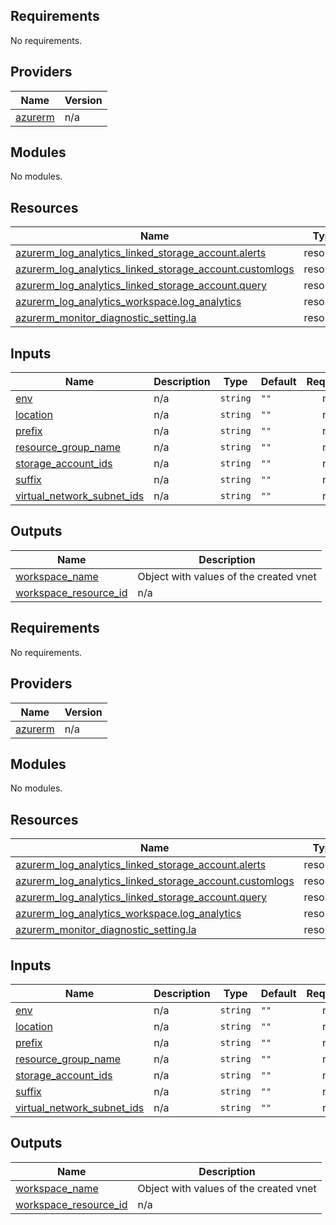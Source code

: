 <!-- BEGIN_TF_DOCS -->
## Requirements

No requirements.

## Providers

| Name | Version |
|------|---------|
| <a name="provider_azurerm"></a> [azurerm](#provider\_azurerm) | n/a |

## Modules

No modules.

## Resources

| Name | Type |
|------|------|
| [azurerm_log_analytics_linked_storage_account.alerts](https://registry.terraform.io/providers/hashicorp/azurerm/latest/docs/resources/log_analytics_linked_storage_account) | resource |
| [azurerm_log_analytics_linked_storage_account.customlogs](https://registry.terraform.io/providers/hashicorp/azurerm/latest/docs/resources/log_analytics_linked_storage_account) | resource |
| [azurerm_log_analytics_linked_storage_account.query](https://registry.terraform.io/providers/hashicorp/azurerm/latest/docs/resources/log_analytics_linked_storage_account) | resource |
| [azurerm_log_analytics_workspace.log_analytics](https://registry.terraform.io/providers/hashicorp/azurerm/latest/docs/resources/log_analytics_workspace) | resource |
| [azurerm_monitor_diagnostic_setting.la](https://registry.terraform.io/providers/hashicorp/azurerm/latest/docs/resources/monitor_diagnostic_setting) | resource |

## Inputs

| Name | Description | Type | Default | Required |
|------|-------------|------|---------|:--------:|
| <a name="input_env"></a> [env](#input\_env) | n/a | `string` | `""` | no |
| <a name="input_location"></a> [location](#input\_location) | n/a | `string` | `""` | no |
| <a name="input_prefix"></a> [prefix](#input\_prefix) | n/a | `string` | `""` | no |
| <a name="input_resource_group_name"></a> [resource\_group\_name](#input\_resource\_group\_name) | n/a | `string` | `""` | no |
| <a name="input_storage_account_ids"></a> [storage\_account\_ids](#input\_storage\_account\_ids) | n/a | `string` | `""` | no |
| <a name="input_suffix"></a> [suffix](#input\_suffix) | n/a | `string` | `""` | no |
| <a name="input_virtual_network_subnet_ids"></a> [virtual\_network\_subnet\_ids](#input\_virtual\_network\_subnet\_ids) | n/a | `string` | `""` | no |

## Outputs

| Name | Description |
|------|-------------|
| <a name="output_workspace_name"></a> [workspace\_name](#output\_workspace\_name) | Object with values of the created vnet |
| <a name="output_workspace_resource_id"></a> [workspace\_resource\_id](#output\_workspace\_resource\_id) | n/a |
<!-- END_TF_DOCS --><!-- BEGINNING OF PRE-COMMIT-TERRAFORM DOCS HOOK -->
## Requirements

No requirements.

## Providers

| Name | Version |
|------|---------|
| <a name="provider_azurerm"></a> [azurerm](#provider\_azurerm) | n/a |

## Modules

No modules.

## Resources

| Name | Type |
|------|------|
| [azurerm_log_analytics_linked_storage_account.alerts](https://registry.terraform.io/providers/hashicorp/azurerm/latest/docs/resources/log_analytics_linked_storage_account) | resource |
| [azurerm_log_analytics_linked_storage_account.customlogs](https://registry.terraform.io/providers/hashicorp/azurerm/latest/docs/resources/log_analytics_linked_storage_account) | resource |
| [azurerm_log_analytics_linked_storage_account.query](https://registry.terraform.io/providers/hashicorp/azurerm/latest/docs/resources/log_analytics_linked_storage_account) | resource |
| [azurerm_log_analytics_workspace.log_analytics](https://registry.terraform.io/providers/hashicorp/azurerm/latest/docs/resources/log_analytics_workspace) | resource |
| [azurerm_monitor_diagnostic_setting.la](https://registry.terraform.io/providers/hashicorp/azurerm/latest/docs/resources/monitor_diagnostic_setting) | resource |

## Inputs

| Name | Description | Type | Default | Required |
|------|-------------|------|---------|:--------:|
| <a name="input_env"></a> [env](#input\_env) | n/a | `string` | `""` | no |
| <a name="input_location"></a> [location](#input\_location) | n/a | `string` | `""` | no |
| <a name="input_prefix"></a> [prefix](#input\_prefix) | n/a | `string` | `""` | no |
| <a name="input_resource_group_name"></a> [resource\_group\_name](#input\_resource\_group\_name) | n/a | `string` | `""` | no |
| <a name="input_storage_account_ids"></a> [storage\_account\_ids](#input\_storage\_account\_ids) | n/a | `string` | `""` | no |
| <a name="input_suffix"></a> [suffix](#input\_suffix) | n/a | `string` | `""` | no |
| <a name="input_virtual_network_subnet_ids"></a> [virtual\_network\_subnet\_ids](#input\_virtual\_network\_subnet\_ids) | n/a | `string` | `""` | no |

## Outputs

| Name | Description |
|------|-------------|
| <a name="output_workspace_name"></a> [workspace\_name](#output\_workspace\_name) | Object with values of the created vnet |
| <a name="output_workspace_resource_id"></a> [workspace\_resource\_id](#output\_workspace\_resource\_id) | n/a |
<!-- END OF PRE-COMMIT-TERRAFORM DOCS HOOK -->
